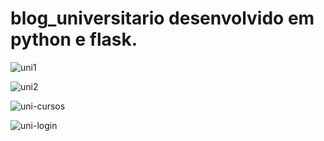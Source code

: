 # blog_universitario desenvolvido em python e flask.

![uni1](https://user-images.githubusercontent.com/115956402/206478471-926a52a5-ce16-4fed-93c4-c5f88830c1b2.png)


![uni2](https://user-images.githubusercontent.com/115956402/206478499-a32cc959-ebc8-45d5-b613-cb31d4d3994a.png)


![uni-cursos](https://user-images.githubusercontent.com/115956402/206478712-5f9f3247-9034-4d4b-a865-5b00270fa119.png)


![uni-login](https://user-images.githubusercontent.com/115956402/206478728-aba99b35-6967-4983-a8f4-f1c74d271e74.png)

